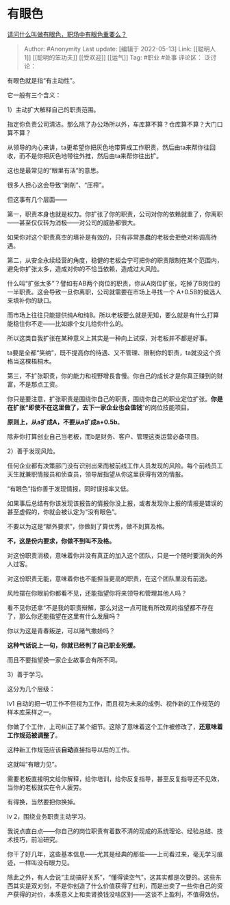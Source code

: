 # 有眼色
[请问什么叫做有眼色，职场中有眼色重要么？](https://www.zhihu.com/question/358524634/answer/2483205177)

> Author: #Anonymity
> Last update: [编辑于 2022-05-13]
> Link: [[聪明人 1]] [[聪明的笨功夫]] [[受欢迎]] [[运气]]
> Tag: #职业 #处事
> 评论区：
> 泛讨论：

有眼色就是指“有主动性”。

它一般有三个含义：

1）主动扩大解释自己的职责范围。

指定你负责公司清洁。那么除了办公场所以外，车库算不算？仓库算不算？大门口算不算？

从领导的内心来讲，ta更希望你把灰色地带算成工作职责，然后由ta来帮你往回收，而不是你把灰色地带往外推，然后由ta来帮你往出扩。

这也是最常见的“眼里有活”的意思。

很多人担心这会导致“剥削”、“压榨”。

但这事有几个层面——

第一，职责本身也就是权力。你扩张了你的职责，公司对你的依赖就重了，你离职——甚至仅仅转为消极——对公司的威胁都很大。

如果你对这个职责真空的填补是有效的，只有非常愚蠢的老板会拒绝对称调高待遇。

第二，从安全永续经营的角度，稳健的老板会宁可把你的职责限制在某个范围内，避免你扩张太多，造成对你的不恰当依赖，造成过大风险。

什么叫“扩张太多”？譬如有AB两个岗位的职责，你从A岗位扩张，吃掉了B岗位的一半职责。这会导致一旦你离职，公司就需要在市场上寻找一个 A+0.5B的侯选人来填补你的缺口。

而市场上往往只能提供纯A和纯B。所以老板要么就是无知，要么就是有什么打算能稳住你不走——比如嫁个女儿给你什么的。

所以这类自我扩张在某种意义上其实是一种向上试探，对老板并不都是好事。

ta要是全都“笑纳”，既不提高你的待遇、又不管理、限制你的职责，ta就没这个资格当这棵梧桐木。

第三，不扩张职责，你的能力和视野增長會慢。你自己的成长才是你真正赚到的财富，不是那点工资。

你只是要注意，扩张职责是围绕你自己的职责，围绕你自己的职业定位扩张。**你是在扩张“即使不在这里做了，去下一家企业也会值钱**”的岗位技能项目。

**原则上，从a扩成A，不要从a扩成a+0.5b**。

除非你打算创业自己当老板，而b是财务、客户、管理这类运营必备项目。

2）善于发现风险。

任何企业都有决策部门没有识别出来而被前线工作人员发现的风险。每个前线员工天生就兼职情报员和侦查员，领导层指望从你这里获得有效的情报。

“有眼色”指你善于发现情报，同时误报率又低。

如果事后总结有你该发现该报告的情报你没上报，或者发现你上报的情报是错误的甚至虚假的，你就会被认定为“没有眼色”。

不要以为这是“额外要求”，你做到了算优秀，做不到算及格。

**不，这是份内要求，你做不到叫不及格。**

对这份职责消极，意味着你并没有真正的加入这个团队，只是一个随时要消失的外人过客。

对这份职责无能，意味着你也不能担当更高的职责，在这个团队里没有前途。

风险摆在你眼前你都看不见，还能指望你将来领导和管理其他人吗？

看不见你还拿“不是我的职责辩解，那么对这一点可能有所改观的指望都不存在了，那么你还能指望在这里有什么发展吗？

你以为这是青春叛逆，可以赌气撒娇吗？

**这种气话说上一句，你就已经判了自己职业死缓。**

而且不要指望换一家企业故事会有所不同。

3）善于学习。

这分为几个层级：

lv1 自动的把一切工作不但视为工作，而且视为未来的成例、视作新的工作规范的样本库采样之一。

你做了个工作，上司纠正了某个细节。这除了意味着这个工作被修改了，**还意味着工作规范被调整了**。

这种新工作规范应该**自动**直接指导以后的工作。

这就叫“有眼力见”。

需要老板直接明文给你解释，给你培训，给你反复指导，甚至反复指导还不见效，当你的老板就实在令人疲劳。

有得换，当然要把你换掉。

lv 2，围绕业务职责主动学习。

我说点直白点——你自己的岗位职责有着数不清的现成的系统理论、经验总结、技术技巧，前沿研究。

你干了好几年，这些基本信息——尤其是经典的那些——上司看过来，毫无学习痕迹，一样叫没有眼力见。

除此之外，有人会说“主动搞好关系”，“懂得读空气”，这其实都是次要的。这些东西其实是双刃剑，不是你创造了什么价值获得了红利，而是出卖了一些你自己的资产获得的对价，本质意义上和卖肾换钱没啥区别——这谈不上盈利，不值得效仿。
